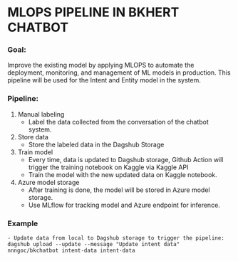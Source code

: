 # MLOPS PIPELINE IN BKHERT CHATBOT

### Goal: 
Improve the existing model by applying MLOPS to automate the deployment, monitoring, and management of ML models in production.
This pipeline will be used for the Intent and Entity model in the system.

### Pipeline:
1. Manual labeling
    - Label the data collected from the conversation of the chatbot system.
2. Store data
    - Store the labeled data in the Dagshub Storage
3. Train model
    - Every time, data is updated to Dagshub storage, Github Action will trigger the training notebook on Kaggle via Kaggle API
    - Train the model with the new updated data on Kaggle notebook.
4. Azure model storage
    - After training is done, the model will be stored in Azure model storage.
    - Use MLflow for tracking model and Azure endpoint for inference.
### Example
    - Update data from local to Dagshub storage to trigger the pipeline:
    dagshub upload --update --message "Update intent data" nnngoc/bkchatbot intent-data intent-data
